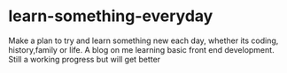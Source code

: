 # learn-something-everyday
Make a plan to try and learn something new each day, whether its coding, history,family or life.
A blog on me learning basic front end development. 
Still a working progress but will get better
